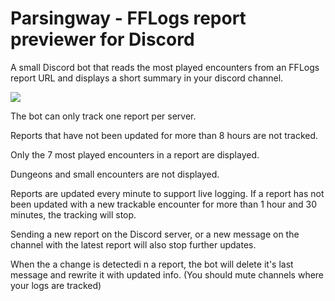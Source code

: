 # Parsingway - FFLogs report previewer for Discord

A small Discord bot that reads the most played encounters from an FFLogs report URL and displays a short summary in your discord channel.

<img src="https://i.imgur.com/PITHrG7.png">

The bot can only track one report per server.

Reports that have not been updated for more than 8 hours are not tracked.

Only the 7 most played encounters in a report are displayed.

Dungeons and small encounters are not displayed. 

Reports are updated every minute to support live logging. If a report has not been updated with a new trackable encounter for more than 1 hour and 30 minutes, the tracking will stop.

Sending a new report on the Discord server, or a new message on the channel with the latest report will also stop further updates.

When the a change is detectedi n a report, the bot will delete it's last message and rewrite it with updated info. (You should mute channels where your logs are tracked)
